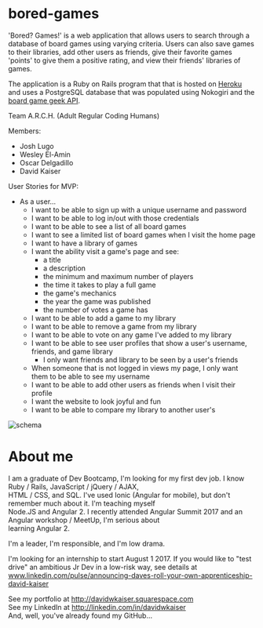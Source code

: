 # bored-games

'Bored? Games!' is a web application that allows users to search through a database of board games using varying criteria. Users can also save games to their libraries, add other users as friends, give their favorite games 'points' to give them a positive rating, and view their friends' libraries of games.

The application is a Ruby on Rails program that that is hosted on [Heroku](https://bored-games-arch.herokuapp.com/ "Heroku") and uses a PostgreSQL database that was populated using Nokogiri and the [board game geek API](http://boardgamegeek.com/wiki/page/BGG_XML_API2 "Board Game Geek API").

Team A.R.C.H. (Adult Regular Coding Humans)

Members:
* Josh Lugo
* Wesley El-Amin
* Oscar Delgadillo
* David Kaiser

User Stories for MVP:

* As a user...
	* I want to be able to sign up with a unique username and password
	* I want to be able to log in/out with those credentials
	* I want to be able to see a list of all board games
	* I want to see a limited list of board games when I visit the home page
	* I want to have a library of games
	* I want the ability visit a game's page and see:
		* a title	
		* a description
		* the minimum and maximum number of players
		* the time it takes to play a full game
		* the game's mechanics
		* the year the game was published
		* the number of votes a game has
	* I want to be able to add a game to my library
	* I want to be able to remove a game from my library
	* I want to be able to vote on any game I've added to my library
	* I want to be able to see user profiles that show a user's username, friends, and game library
	 	* I only want friends and library to be seen by a user's friends
	* When someone that is not logged in views my page, I only want them to be able to see my username
	* I want to be able to add other users as friends when I visit their profile
	* I want the website to look joyful and fun
	* I want to be able to compare my library to another user's



![schema](./public/schema.png)



# About me
I am a graduate of Dev Bootcamp, I'm looking for my first dev job. I know Ruby / Rails, JavaScript / jQuery / AJAX,   
HTML / CSS, and SQL. I've used Ionic (Angular for mobile), but don't remember much about it. I'm teaching myself  
Node.JS and Angular 2. I recently attended Angular Summit 2017 and an Angular workshop / MeetUp, I'm serious about  
learning Angular 2.  
  
I'm a leader, I'm responsible, and I'm low drama.  

I'm looking for an internship to start August 1 2017. If you would like to "test drive" an ambitious Jr Dev in a low-risk way, see details at www.linkedin.com/pulse/announcing-daves-roll-your-own-apprenticeship-david-kaiser

See my portfolio at http://davidwkaiser.squarespace.com  
See my LinkedIn at http://linkedin.com/in/davidwkaiser  
And, well, you've already found my GitHub…  


